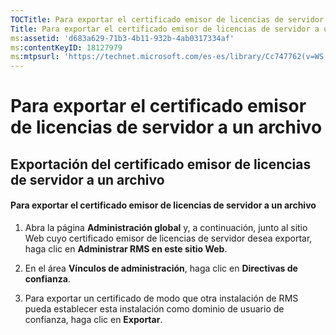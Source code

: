 ```yaml
---
TOCTitle: Para exportar el certificado emisor de licencias de servidor a un archivo
Title: Para exportar el certificado emisor de licencias de servidor a un archivo
ms:assetid: 'd683a629-71b3-4b11-932b-4ab0317334af'
ms:contentKeyID: 18127979
ms:mtpsurl: 'https://technet.microsoft.com/es-es/library/Cc747762(v=WS.10)'
---
```


Para exportar el certificado emisor de licencias de servidor a un archivo
=========================================================================

Exportación del certificado emisor de licencias de servidor a un archivo
------------------------------------------------------------------------

#### Para exportar el certificado emisor de licencias de servidor a un archivo

1.  Abra la página **Administración global** y, a continuación, junto al sitio Web cuyo certificado emisor de licencias de servidor desea exportar, haga clic en **Administrar RMS en este sitio Web**.

2.  En el área **Vínculos de administración**, haga clic en **Directivas de confianza**.

3.  Para exportar un certificado de modo que otra instalación de RMS pueda establecer esta instalación como dominio de usuario de confianza, haga clic en **Exportar**.
